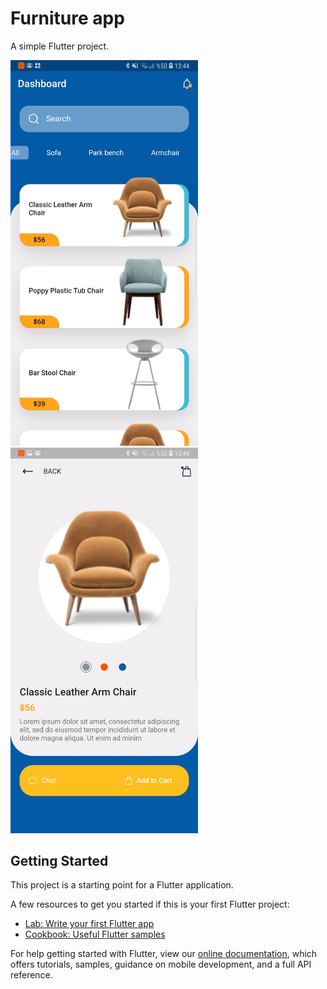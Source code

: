 # Furniture app

A simple Flutter project.

<img src="https://raw.githubusercontent.com/melihkorkmaz/flutter-furniture-app/master/screenshot-1.jpg" width="300">

<img src="https://raw.githubusercontent.com/melihkorkmaz/flutter-furniture-app/master/screenshot-2.jpg" width="300">


## Getting Started

This project is a starting point for a Flutter application.

A few resources to get you started if this is your first Flutter project:

- [Lab: Write your first Flutter app](https://flutter.dev/docs/get-started/codelab)
- [Cookbook: Useful Flutter samples](https://flutter.dev/docs/cookbook)

For help getting started with Flutter, view our
[online documentation](https://flutter.dev/docs), which offers tutorials,
samples, guidance on mobile development, and a full API reference.
